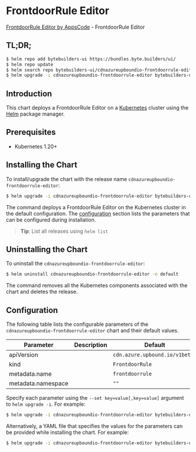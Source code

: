 # FrontdoorRule Editor

[FrontdoorRule Editor by AppsCode](https://byte.builders) - FrontdoorRule Editor

## TL;DR;

```bash
$ helm repo add bytebuilders-ui https://bundles.byte.builders/ui/
$ helm repo update
$ helm search repo bytebuilders-ui/cdnazureupboundio-frontdoorrule-editor --version=v0.4.18
$ helm upgrade -i cdnazureupboundio-frontdoorrule-editor bytebuilders-ui/cdnazureupboundio-frontdoorrule-editor -n default --create-namespace --version=v0.4.18
```

## Introduction

This chart deploys a FrontdoorRule Editor on a [Kubernetes](http://kubernetes.io) cluster using the [Helm](https://helm.sh) package manager.

## Prerequisites

- Kubernetes 1.20+

## Installing the Chart

To install/upgrade the chart with the release name `cdnazureupboundio-frontdoorrule-editor`:

```bash
$ helm upgrade -i cdnazureupboundio-frontdoorrule-editor bytebuilders-ui/cdnazureupboundio-frontdoorrule-editor -n default --create-namespace --version=v0.4.18
```

The command deploys a FrontdoorRule Editor on the Kubernetes cluster in the default configuration. The [configuration](#configuration) section lists the parameters that can be configured during installation.

> **Tip**: List all releases using `helm list`

## Uninstalling the Chart

To uninstall the `cdnazureupboundio-frontdoorrule-editor`:

```bash
$ helm uninstall cdnazureupboundio-frontdoorrule-editor -n default
```

The command removes all the Kubernetes components associated with the chart and deletes the release.

## Configuration

The following table lists the configurable parameters of the `cdnazureupboundio-frontdoorrule-editor` chart and their default values.

|     Parameter      | Description |                  Default                  |
|--------------------|-------------|-------------------------------------------|
| apiVersion         |             | <code>cdn.azure.upbound.io/v1beta1</code> |
| kind               |             | <code>FrontdoorRule</code>                |
| metadata.name      |             | <code>frontdoorrule</code>                |
| metadata.namespace |             | <code>""</code>                           |


Specify each parameter using the `--set key=value[,key=value]` argument to `helm upgrade -i`. For example:

```bash
$ helm upgrade -i cdnazureupboundio-frontdoorrule-editor bytebuilders-ui/cdnazureupboundio-frontdoorrule-editor -n default --create-namespace --version=v0.4.18 --set apiVersion=cdn.azure.upbound.io/v1beta1
```

Alternatively, a YAML file that specifies the values for the parameters can be provided while
installing the chart. For example:

```bash
$ helm upgrade -i cdnazureupboundio-frontdoorrule-editor bytebuilders-ui/cdnazureupboundio-frontdoorrule-editor -n default --create-namespace --version=v0.4.18 --values values.yaml
```
